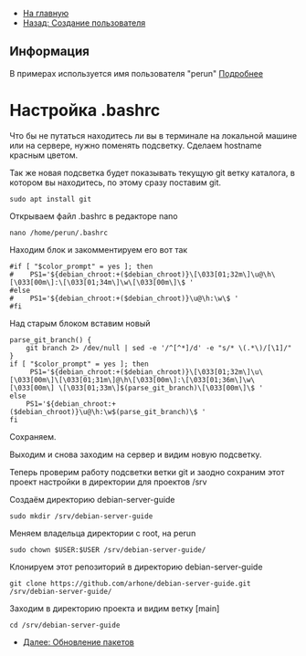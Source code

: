 * [На главную](README.md)
* [Назад: Создание пользователя](user.md)

## Информация
В примерах используется имя пользователя "perun" [Подробнее](user.md)

# Настройка .bashrc
Что бы не путаться находитесь ли вы в терминале на локальной машине или на сервере, нужно поменять подсветку.
Сделаем hostname красным цветом.

Так же новая подсветка будет показывать текущую git ветку каталога, в котором вы находитесь, по этому сразу поставим git.

```
sudo apt install git
```

Открываем файл .bashrc в редакторе nano
```
nano /home/perun/.bashrc
```

Находим блок и закомментируем его вот так
```
#if [ "$color_prompt" = yes ]; then
#    PS1='${debian_chroot:+($debian_chroot)}\[\033[01;32m\]\u@\h\[\033[00m\]:\[\033[01;34m\]\w\[\033[00m\]\$ '
#else
#    PS1='${debian_chroot:+($debian_chroot)}\u@\h:\w\$ '
#fi
```

Над старым блоком вставим новый
```
parse_git_branch() {
    git branch 2> /dev/null | sed -e '/^[^*]/d' -e "s/* \(.*\)/[\1]/"
}
if [ "$color_prompt" = yes ]; then
     PS1='${debian_chroot:+($debian_chroot)}\[\033[01;32m\]\u\[\033[00m\]\[\033[01;31m\]@\h\[\033[00m\]:\[\033[01;36m\]\w\[\033[00m\] \[\033[01;33m\]$(parse_git_branch)\[\033[00m\]\$ '
else
    PS1='${debian_chroot:+($debian_chroot)}\u@\h:\w$(parse_git_branch)\$ '
fi
```

Сохраняем.

Выходим и снова заходим на сервер и видим новую подсветку.

Теперь проверим работу подсветки ветки git и заодно сохраним этот проект настройки в директории для проектов /srv

Создаём директорию debian-server-guide
```
sudo mkdir /srv/debian-server-guide 
```

Меняем владельца директории с root, на perun
```
sudo chown $USER:$USER /srv/debian-server-guide/
```

Клонируем этот репозиторий в директорию debian-server-guide
```
git clone https://github.com/arhone/debian-server-guide.git /srv/debian-server-guide/
```

Заходим в директорию проекта и видим ветку [main]
```
cd /srv/debian-server-guide
```

* [Далее: Обновление пакетов](update.md)
